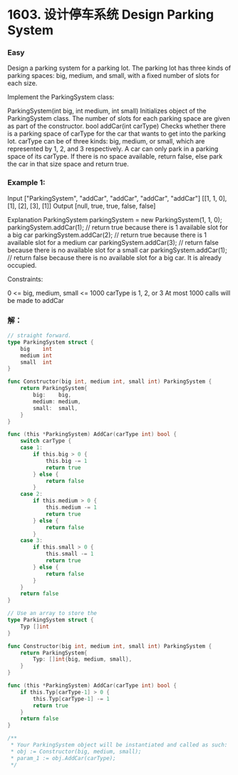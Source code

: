 # 1603.  设计停车系统 Design Parking System

### Easy

Design a parking system for a parking lot. The parking lot has three kinds of parking spaces: big, medium, and small, with a fixed number of slots for each size.

Implement the ParkingSystem class:

ParkingSystem(int big, int medium, int small) Initializes object of the ParkingSystem class. The number of slots for each parking space are given as part of the constructor.
bool addCar(int carType) Checks whether there is a parking space of carType for the car that wants to get into the parking lot. carType can be of three kinds: big, medium, or small, which are represented by 1, 2, and 3 respectively. A car can only park in a parking space of its carType. If there is no space available, return false, else park the car in that size space and return true.
 
### Example 1:

Input
["ParkingSystem", "addCar", "addCar", "addCar", "addCar"]
[[1, 1, 0], [1], [2], [3], [1]]
Output
[null, true, true, false, false]

Explanation
ParkingSystem parkingSystem = new ParkingSystem(1, 1, 0);
parkingSystem.addCar(1); // return true because there is 1 available slot for a big car
parkingSystem.addCar(2); // return true because there is 1 available slot for a medium car
parkingSystem.addCar(3); // return false because there is no available slot for a small car
parkingSystem.addCar(1); // return false because there is no available slot for a big car. It is already occupied.


Constraints:

0 <= big, medium, small <= 1000
carType is 1, 2, or 3
At most 1000 calls will be made to addCar

### 解：

```go
// straight forward.
type ParkingSystem struct {
	big    int
	medium int
	small  int
}

func Constructor(big int, medium int, small int) ParkingSystem {
	return ParkingSystem{
		big:    big,
		medium: medium,
		small:  small,
	}
}

func (this *ParkingSystem) AddCar(carType int) bool {
	switch carType {
	case 1:
		if this.big > 0 {
			this.big -= 1
			return true
		} else {
			return false
		}
	case 2:
		if this.medium > 0 {
			this.medium -= 1
			return true
		} else {
			return false
		}
	case 3:
		if this.small > 0 {
			this.small -= 1
			return true
		} else {
			return false
		}
	}
	return false
}

// Use an array to store the 
type ParkingSystem struct {
	Typ []int
}

func Constructor(big int, medium int, small int) ParkingSystem {
	return ParkingSystem{
		Typ: []int{big, medium, small},
	}
}

func (this *ParkingSystem) AddCar(carType int) bool {
	if this.Typ[carType-1] > 0 {
		this.Typ[carType-1] -= 1
		return true
	}
	return false
}

/**
 * Your ParkingSystem object will be instantiated and called as such:
 * obj := Constructor(big, medium, small);
 * param_1 := obj.AddCar(carType);
 */

```